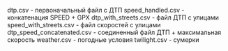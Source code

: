 dtp.csv - первоначальный файл с ДТП
speed_handled.csv - конкатенация SPEED + GPX
dtp_with_streets.csv - файл ДТП с улицами
speed_with_streets.csv - файл скоростей с улицами
dtp_speed_concatenated.csv - соединенный файл ДТП + максимальная скорость
weather.csv - погодные условия
twilight.csv - сумерки